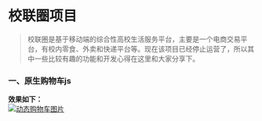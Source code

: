 # 校联圈项目 #
> 校联圈是基于移动端的综合性高校生活服务平台，主要是一个电商交易平台，有校内零食、外卖和快递平台等。现在该项目已经停止运营了，所以其中一些比较有趣的功能和开发心得在这里和大家分享下。

### 一、原生购物车js ###
**效果如下：**<br>
[![动态购物车图片](http://f.jianghuasheng.cn/cart_1.gif)](https://github.com/jianghuasheng/xiaolianuqan/tree/master/cart "点我去看看")
